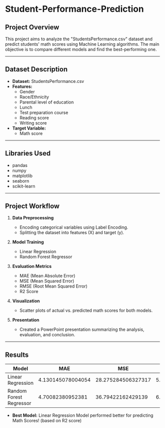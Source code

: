# Student-Performance-Prediction

## Project Overview
This project aims to analyze the "StudentsPerformance.csv" dataset and predict students' math scores using Machine Learning algorithms. The main objective is to compare different models and find the best-performing one.

---

## Dataset Description
- **Dataset:** StudentsPerformance.csv
- **Features:**
  - Gender
  - Race/Ethnicity
  - Parental level of education
  - Lunch
  - Test preparation course
  - Reading score
  - Writing score
- **Target Variable:**
  - Math score

---

## Libraries Used
- pandas
- numpy
- matplotlib
- seaborn
- scikit-learn

---

## Project Workflow

1. **Data Preprocessing**
   - Encoding categorical variables using Label Encoding.
   - Splitting the dataset into features (X) and target (y).

2. **Model Training**
   - Linear Regression
   - Random Forest Regressor

3. **Evaluation Metrics**
   - MAE (Mean Absolute Error)
   - MSE (Mean Squared Error)
   - RMSE (Root Mean Squared Error)
   - R2 Score

4. **Visualization**
   - Scatter plots of actual vs. predicted math scores for both models.

5. **Presentation**
   - Created a PowerPoint presentation summarizing the analysis, evaluation, and conclusion.

---

## Results

| Model                   |        MAE      |        MSE         |        RMSE       |      R2 Score      | 
|-------------------------|-----------------|--------------------|-------------------|--------------------|
| Linear Regression       |4.130145078004054| 28.275284506327317 | 5.317450940660131 | 0.8838026201112225 |
| Random Forest Regressor |4.70082380952381 | 36.79422162429139  | 6.065824068029948 | 0.8487940184356789 |

- **Best Model:** Linear Regression Model performed better for predicting Math Scores! (based on R2 score)
